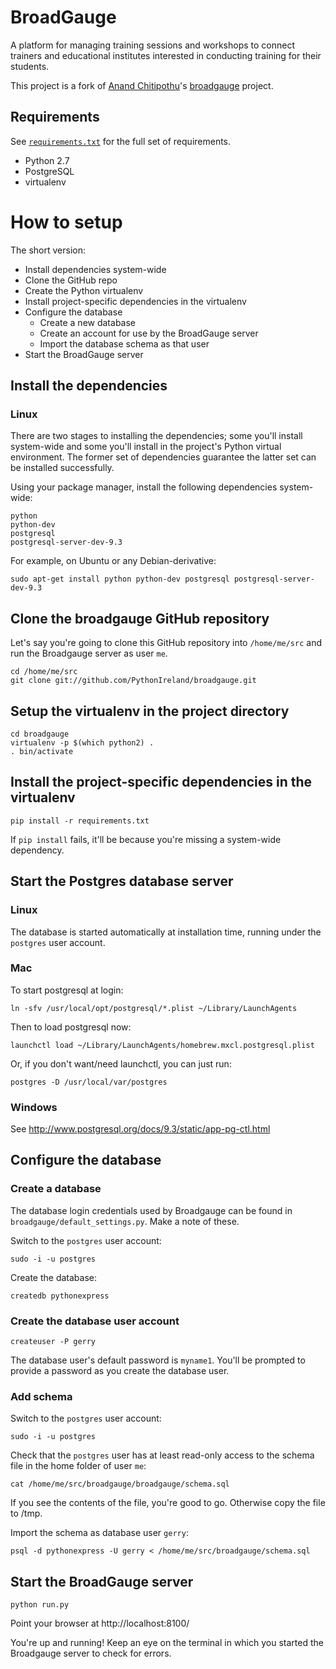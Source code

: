 # BroadGauge

A platform for managing training sessions and workshops to connect trainers and educational institutes interested in conducting training for their students. 

This project is a fork of [Anand Chitipothu](https://github.com/anandology)'s
 [broadgauge](https://github.com/anandology/broadgauge) project.

## Requirements

See [`requirements.txt`](https://github.com/PythonIreland/broadgauge/blob/master/requirements.txt) for the full set of 
requirements.

* Python 2.7
* PostgreSQL
* virtualenv

# How to setup

The short version:

* Install dependencies system-wide
* Clone the GitHub repo
* Create the Python virtualenv
* Install project-specific dependencies in the virtualenv
* Configure the database
  * Create a new database
  * Create an account for use by the BroadGauge server
  * Import the database schema as that user
* Start the BroadGauge server

## Install the dependencies

### Linux

There are two stages to installing the dependencies; some you'll install system-wide and some you'll install in the project's Python virtual environment. The former set of dependencies guarantee the latter set can be installed successfully.

Using your package manager, install the following dependencies system-wide:

    python
    python-dev
    postgresql
    postgresql-server-dev-9.3

For example, on Ubuntu or any Debian-derivative:

    sudo apt-get install python python-dev postgresql postgresql-server-dev-9.3

## Clone the broadgauge GitHub repository

Let's say you're going to clone this GitHub repository into `/home/me/src` and run the Broadgauge server as user `me`.

    cd /home/me/src
    git clone git://github.com/PythonIreland/broadgauge.git

## Setup the virtualenv in the project directory
    
    cd broadgauge
    virtualenv -p $(which python2) .
    . bin/activate
    
## Install the project-specific dependencies in the virtualenv

    pip install -r requirements.txt

If `pip install` fails, it'll be because you're missing a system-wide dependency.

## Start the Postgres database server

### Linux

The database is started automatically at installation time, running under the `postgres` user account.

### Mac

To start postgresql at login:

    ln -sfv /usr/local/opt/postgresql/*.plist ~/Library/LaunchAgents

Then to load postgresql now:

    launchctl load ~/Library/LaunchAgents/homebrew.mxcl.postgresql.plist

Or, if you don't want/need launchctl, you can just run:

    postgres -D /usr/local/var/postgres

### Windows

See http://www.postgresql.org/docs/9.3/static/app-pg-ctl.html

## Configure the database

### Create a database

The database login credentials used by Broadgauge can be found in `broadgauge/default_settings.py`. Make a note of these.

Switch to the `postgres` user account:

    sudo -i -u postgres

Create the database:

    createdb pythonexpress

### Create the database user account

    createuser -P gerry

The database user's default password is `myname1`. You'll be prompted to provide a password as you create the database user.

### Add schema

Switch to the `postgres` user account:

    sudo -i -u postgres

Check that the `postgres` user has at least read-only access to the schema file in the home folder of user `me`:

    cat /home/me/src/broadgauge/broadgauge/schema.sql
    
If you see the contents of the file, you're good to go. Otherwise copy the file to /tmp.

Import the schema as database user `gerry`:

    psql -d pythonexpress -U gerry < /home/me/src/broadgauge/schema.sql

## Start the BroadGauge server

    python run.py

Point your browser at http://localhost:8100/

You're up and running! Keep an eye on the terminal in which you started the Broadgauge server to check for errors.
